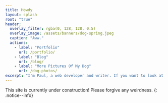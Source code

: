 ```yaml
---
title: Howdy
layout: splash
root: "true"
header:
  overlay_filter: rgba(0, 128, 128, 0.5)
  overlay_image: /assets/banners/dog-spring.jpeg
  caption: "Aww."
  actions:
    - label: "Portfolio"
      url: /portfolio/
    - label: "Blog"
      url: /blog/
    - label: "More Pictures Of My Dog"
      url: /dog-photos/
excerpt: "I'm Paul, a web developer and writer. If you want to look at my projects or read what I've written, then you're incredibly lucky: this is precisely where you can do both of those things."
---
```

This site is currently under construction! Please forgive any weirdness.
{: .notice--info}